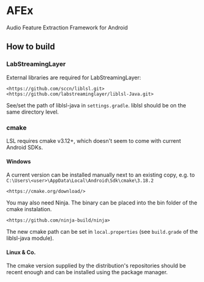 # AFEx
Audio Feature Extraction Framework for Android

## How to build

### LabStreamingLayer
External libraries are required for LabStreamingLayer:

    <https://github.com/sccn/liblsl.git>
    <https://github.com/labstreaminglayer/liblsl-Java.git>

See/set the path of liblsl-java in ```settings.gradle```. liblsl should be on the same directory level. 

### cmake

LSL requires cmake v3.12+, which doesn't seem to come with current Android SDKs. 

#### Windows 
A current version can be installed manually next to an existing copy, e.g. to ```C:\Users\<user>\AppData\Local\Android\Sdk\cmake\3.18.2```

    <https://cmake.org/download/>

You may also need Ninja. The binary can be placed into the bin folder of the cmake instalation.

    <https://github.com/ninja-build/ninja>

The new cmake path can be set in ```local.properties``` (see ```build.grade``` of the liblsl-java module).

#### Linux & Co. 
The cmake version supplied by the distribution's repositories should be recent enough and can be installed using the package manager. 

